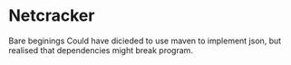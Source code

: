 # Netcracker
Bare beginings
Could have dicieded to use maven to implement json, but realised that dependencies might break program.